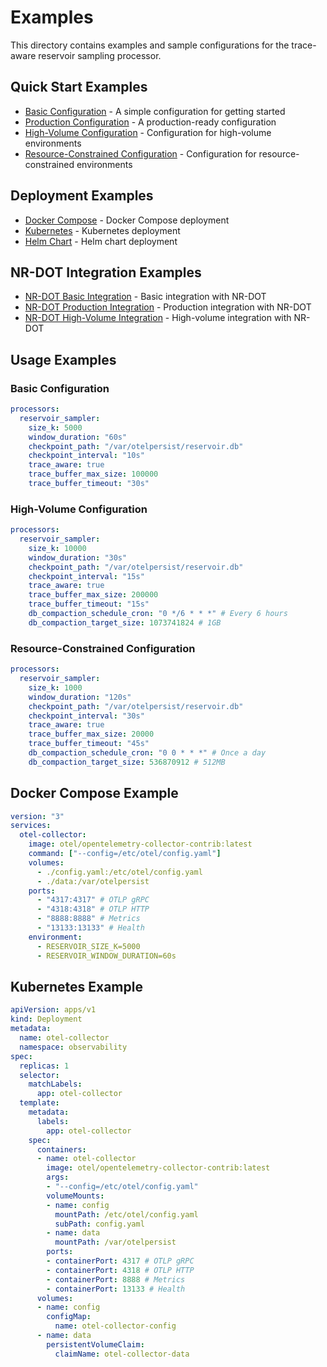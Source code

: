 # Examples

This directory contains examples and sample configurations for the trace-aware reservoir sampling processor.

## Quick Start Examples

- [Basic Configuration](basic-configuration.yaml) - A simple configuration for getting started
- [Production Configuration](production-configuration.yaml) - A production-ready configuration
- [High-Volume Configuration](high-volume-configuration.yaml) - Configuration for high-volume environments
- [Resource-Constrained Configuration](resource-constrained-configuration.yaml) - Configuration for resource-constrained environments

## Deployment Examples

- [Docker Compose](docker-compose.yaml) - Docker Compose deployment
- [Kubernetes](kubernetes.yaml) - Kubernetes deployment
- [Helm Chart](helm-chart.yaml) - Helm chart deployment

## NR-DOT Integration Examples

- [NR-DOT Basic Integration](nrdot-basic-integration.yaml) - Basic integration with NR-DOT
- [NR-DOT Production Integration](nrdot-production-integration.yaml) - Production integration with NR-DOT
- [NR-DOT High-Volume Integration](nrdot-high-volume-integration.yaml) - High-volume integration with NR-DOT

## Usage Examples

### Basic Configuration

```yaml
processors:
  reservoir_sampler:
    size_k: 5000
    window_duration: "60s"
    checkpoint_path: "/var/otelpersist/reservoir.db"
    checkpoint_interval: "10s"
    trace_aware: true
    trace_buffer_max_size: 100000
    trace_buffer_timeout: "30s"
```

### High-Volume Configuration

```yaml
processors:
  reservoir_sampler:
    size_k: 10000
    window_duration: "30s"
    checkpoint_path: "/var/otelpersist/reservoir.db"
    checkpoint_interval: "15s"
    trace_aware: true
    trace_buffer_max_size: 200000
    trace_buffer_timeout: "15s"
    db_compaction_schedule_cron: "0 */6 * * *" # Every 6 hours
    db_compaction_target_size: 1073741824 # 1GB
```

### Resource-Constrained Configuration

```yaml
processors:
  reservoir_sampler:
    size_k: 1000
    window_duration: "120s"
    checkpoint_path: "/var/otelpersist/reservoir.db"
    checkpoint_interval: "30s"
    trace_aware: true
    trace_buffer_max_size: 20000
    trace_buffer_timeout: "45s"
    db_compaction_schedule_cron: "0 0 * * *" # Once a day
    db_compaction_target_size: 536870912 # 512MB
```

## Docker Compose Example

```yaml
version: "3"
services:
  otel-collector:
    image: otel/opentelemetry-collector-contrib:latest
    command: ["--config=/etc/otel/config.yaml"]
    volumes:
      - ./config.yaml:/etc/otel/config.yaml
      - ./data:/var/otelpersist
    ports:
      - "4317:4317" # OTLP gRPC
      - "4318:4318" # OTLP HTTP
      - "8888:8888" # Metrics
      - "13133:13133" # Health
    environment:
      - RESERVOIR_SIZE_K=5000
      - RESERVOIR_WINDOW_DURATION=60s
```

## Kubernetes Example

```yaml
apiVersion: apps/v1
kind: Deployment
metadata:
  name: otel-collector
  namespace: observability
spec:
  replicas: 1
  selector:
    matchLabels:
      app: otel-collector
  template:
    metadata:
      labels:
        app: otel-collector
    spec:
      containers:
      - name: otel-collector
        image: otel/opentelemetry-collector-contrib:latest
        args:
        - "--config=/etc/otel/config.yaml"
        volumeMounts:
        - name: config
          mountPath: /etc/otel/config.yaml
          subPath: config.yaml
        - name: data
          mountPath: /var/otelpersist
        ports:
        - containerPort: 4317 # OTLP gRPC
        - containerPort: 4318 # OTLP HTTP
        - containerPort: 8888 # Metrics
        - containerPort: 13133 # Health
      volumes:
      - name: config
        configMap:
          name: otel-collector-config
      - name: data
        persistentVolumeClaim:
          claimName: otel-collector-data
```